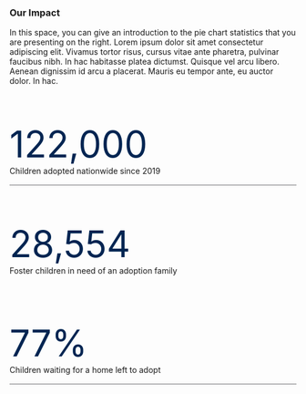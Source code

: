 <div class="grid-container campaign-impact">
  <div class="grid-row grid-gap-lg">
    <div class="tablet:grid-col">
        <h3>Our Impact</h3>
        <p>In this space, you can give an introduction to the pie chart statistics that you are presenting on the right. Lorem ipsum dolor sit amet consectetur adipiscing elit. Vivamus tortor risus, cursus vitae ante pharetra, pulvinar faucibus nibh. In hac habitasse platea dictumst. Quisque vel arcu libero. Aenean dignissim id arcu a placerat. Mauris eu tempor ante, eu auctor dolor. In hac. </p>
    </div>
    <div class="tablet:grid-col">
      <div class="grid-row" style="
        margin-top: 4rem;
        border-bottom: 1px solid #6D6E71;
        padding-bottom: 1rem;">
        <div class="impact-number grid-col" style="
          font-size: 4rem;
          color: #002552;">
          122,000
        </div>
        <div class="grid-col">Children adopted nationwide since 2019</div>
      </div>
      <div class="grid-row" style="
        margin-top: 4rem;
        padding-bottom: 1rem;">
        <div class="impact-number grid-col" style="
          font-size: 4rem;
          color: #002552;">
          28,554
        </div>
        <div class="grid-col">Foster children in need of an adoption family</div>
      </div>
      <div class="grid-row" style="
        margin-top: 4rem;
        border-bottom: 1px solid #6D6E71;
        padding-bottom: 1rem;">
        <div class="impact-number grid-col" style="
          font-size: 4rem;
          color: #002552;">
          77%
        </div>
        <div class="grid-col">Children waiting for a home left to adopt</div>
      </div>
    </div>
  </div>
</div>